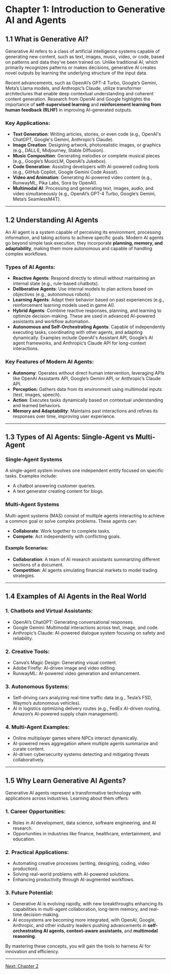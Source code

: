 # Chapter 1: Introduction to Generative AI and Agents

## **1.1 What is Generative AI?**
Generative AI refers to a class of artificial intelligence systems capable of generating new content, such as text, images, music, video, or code, based on patterns and data they’ve been trained on. Unlike traditional AI, which primarily recognizes patterns or makes decisions, generative AI creates novel outputs by learning the underlying structure of the input data. 

Recent advancements, such as OpenAI’s GPT-4 Turbo, Google’s Gemini, Meta’s Llama models, and Anthropic’s Claude, utilize transformer architectures that enable deep contextual understanding and coherent content generation. Research from OpenAI and Google highlights the importance of **self-supervised learning** and **reinforcement learning from human feedback (RLHF)** in improving AI-generated outputs.

### **Key Applications:**
- **Text Generation**: Writing articles, stories, or even code (e.g., OpenAI's ChatGPT, Google's Gemini, Anthropic’s Claude).
- **Image Creation**: Designing artwork, photorealistic images, or graphics (e.g., DALL·E, Midjourney, Stable Diffusion).
- **Music Composition**: Generating melodies or complete musical pieces (e.g., Google’s MusicLM, OpenAI’s Jukebox).
- **Code Generation**: Assisting developers with AI-powered coding tools (e.g., GitHub Copilot, Google Gemini Code Assist).
- **Video and Animation**: Generating AI-powered video content (e.g., RunwayML, Pika Labs, Sora by OpenAI).
- **Multimodal AI**: Processing and generating text, images, audio, and video simultaneously (e.g., OpenAI’s GPT-4 Turbo, Google’s Gemini, Meta’s SeamlessM4T).

---

## **1.2 Understanding AI Agents**
An AI agent is a system capable of perceiving its environment, processing information, and taking actions to achieve specific goals. Modern AI agents go beyond simple task execution; they incorporate **planning, memory, and adaptability**, making them more autonomous and capable of handling complex workflows.

### **Types of AI Agents:**
- **Reactive Agents**: Respond directly to stimuli without maintaining an internal state (e.g., rule-based chatbots).
- **Deliberative Agents**: Use internal models to plan actions based on objectives (e.g., autonomous robots).
- **Learning Agents**: Adapt their behavior based on past experiences (e.g., reinforcement learning models used in game AI).
- **Hybrid Agents**: Combine reactive responses, planning, and learning to optimize decision-making. These are used in advanced AI-powered assistants and workflow automation.
- **Autonomous and Self-Orchestrating Agents**: Capable of independently executing tasks, coordinating with other agents, and adapting dynamically. Examples include OpenAI's Assistant API, Google’s AI agent frameworks, and Anthropic’s Claude API for long-context interactions.

### **Key Features of Modern AI Agents:**
- **Autonomy**: Operates without direct human intervention, leveraging APIs like OpenAI Assistants API, Google’s Gemini API, or Anthropic’s Claude API.
- **Perception**: Gathers data from its environment using multimodal inputs (text, images, speech).
- **Action**: Executes tasks dynamically based on contextual understanding and learned behaviors.
- **Memory and Adaptability**: Maintains past interactions and refines its responses over time, improving user experience.

---

## **1.3 Types of AI Agents: Single-Agent vs Multi-Agent**
### **Single-Agent Systems**
A single-agent system involves one independent entity focused on specific tasks. Examples include:
- A chatbot answering customer queries.
- A text generator creating content for blogs.

### **Multi-Agent Systems**
Multi-agent systems (MAS) consist of multiple agents interacting to achieve a common goal or solve complex problems. These agents can:
- **Collaborate**: Work together to complete tasks.
- **Compete**: Act independently with conflicting goals.

#### Example Scenarios:
- **Collaboration**: A team of AI research assistants summarizing different sections of a document.
- **Competition**: AI agents simulating financial markets to model trading strategies.

---

## **1.4 Examples of AI Agents in the Real World**
### **1. Chatbots and Virtual Assistants**:
- OpenAI’s ChatGPT: Generating conversational responses.
- Google Gemini: Multimodal interactions across text, image, and code.
- Anthropic’s Claude: AI-powered dialogue system focusing on safety and reliability.

### **2. Creative Tools**:
- Canva’s Magic Design: Generating visual content.
- Adobe Firefly: AI-driven image and video editing.
- RunwayML: AI-powered video generation and enhancement.

### **3. Autonomous Systems**:
- Self-driving cars analyzing real-time traffic data (e.g., Tesla’s FSD, Waymo’s autonomous vehicles).
- AI in logistics optimizing delivery routes (e.g., FedEx AI-driven routing, Amazon’s AI-powered supply chain management).

### **4. Multi-Agent Examples**:
- Online multiplayer games where NPCs interact dynamically.
- AI-powered news aggregation where multiple agents summarize and curate content.
- AI-driven cybersecurity systems detecting and mitigating threats collaboratively.

---

## **1.5 Why Learn Generative AI Agents?**
Generative AI agents represent a transformative technology with applications across industries. Learning about them offers:

### **1. Career Opportunities**:
- Roles in AI development, data science, software engineering, and AI research.
- Opportunities in industries like finance, healthcare, entertainment, and education.

### **2. Practical Applications**:
- Automating creative processes (writing, designing, coding, video production).
- Solving real-world problems with AI-powered solutions.
- Enhancing productivity through AI-augmented workflows.

### **3. Future Potential**:
- Generative AI is evolving rapidly, with new breakthroughs enhancing its capabilities in multi-agent collaboration, long-term memory, and real-time decision-making.
- AI ecosystems are becoming more integrated, with OpenAI, Google, Anthropic, and other industry leaders pushing advancements in **self-orchestrating AI agents**, **context-aware assistants**, and **multimodal reasoning**.

By mastering these concepts, you will gain the tools to harness AI for innovation and efficiency.

---

[Next: Chapter 2](https://github.com/FrugalX/ai_agents_ebook_draft/blob/main/Chapter%202%20Generative%20AI%20APIs%20Gett.md)


